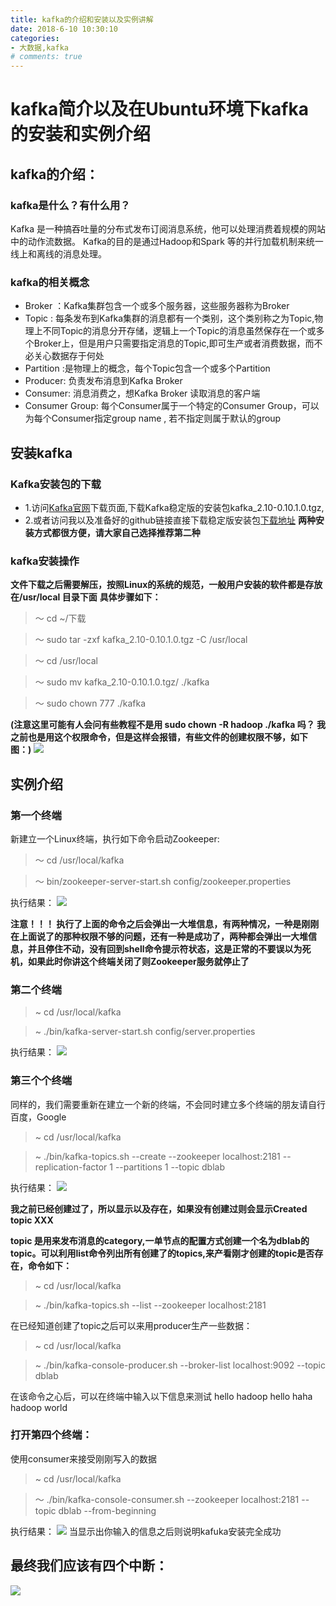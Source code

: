 ```yaml
---
title: kafka的介绍和安装以及实例讲解
date: 2018-6-10 10:30:10
categories:
- 大数据,kafka
# comments: true
---
```

# kafka简介以及在Ubuntu环境下kafka的安装和实例介绍
## kafka的介绍：
### kafka是什么？有什么用？
Kafka 是一种搞吞吐量的分布式发布订阅消息系统，他可以处理消费着规模的网站中的动作流数据。
Kafka的目的是通过Hadoop和Spark 等的并行加载机制来统一线上和离线的消息处理。
### kafka的相关概念
+ Broker ：Kafka集群包含一个或多个服务器，这些服务器称为Broker
+ Topic : 每条发布到Kafka集群的消息都有一个类别，这个类别称之为Topic,物理上不同Topic的消息分开存储，逻辑上一个Topic的消息虽然保存在一个或多个Broker上，但是用户只需要指定消息的Topic,即可生产或者消费数据，而不必关心数据存于何处
+ Partition :是物理上的概念，每个Topic包含一个或多个Partition
+ Producer: 负责发布消息到Kafka Broker
+ Consumer: 消息消费之，想Kafka Broker 读取消息的客户端
+ Consumer Group: 每个Consumer属于一个特定的Consumer Group，可以为每个Consumer指定group name , 若不指定则属于默认的group


## 安装kafka
### Kafka安装包的下载

+ 1.访问[Kafka官网](https://kafka.apache.org/downloads)下载页面,下载Kafka稳定版的安装包kafka_2.10-0.10.1.0.tgz,
+ 2.或者访问我以及准备好的github链接直接下载稳定版安装包[下载地址](https://github.com/2391134843/BigData/tree/master/Kafka)
__两种安装方式都很方便，请大家自己选择推荐第二种__

### kafka安装操作
__文件下载之后需要解压，按照Linux的系统的规范，一般用户安装的软件都是存放在/usr/local 目录下面__
__具体步骤如下：__

> ～ cd ~/下载

> ～ sudo tar -zxf kafka_2.10-0.10.1.0.tgz -C /usr/local

>～ cd /usr/local

>～ sudo mv kafka_2.10-0.10.1.0.tgz/ ./kafka

>～ sudo chown 777 ./kafka

__(注意这里可能有人会问有些教程不是用 sudo chown -R hadoop ./kafka 吗？
我之前也是用这个权限命令，但是这样会报错，有些文件的创建权限不够，如下图：)__
![](http://p8i28834i.bkt.clouddn.com/kafuka-1.png)

## 实例介绍
### 第一个终端
新建立一个Linux终端，执行如下命令启动Zookeeper:

>～ cd /usr/local/kafka

>～ bin/zookeeper-server-start.sh config/zookeeper.properties

执行结果：
![](http://p8i28834i.bkt.clouddn.com/kafuka-%E7%AC%AC%E4%B8%80%E4%B8%AA%E7%BB%88%E7%AB%AF.png)

__注意！！！ 执行了上面的命令之后会弹出一大堆信息，有两种情况，一种是刚刚在上面说了的那种权限不够的问题，还有一种是成功了，两种都会弹出一大堆信息，并且停住不动，没有回到shell命令提示符状态，这是正常的不要误以为死机，如果此时你讲这个终端关闭了则Zookeeper服务就停止了__


### 第二个终端
> ~ cd /usr/local/kafka

>~ ./bin/kafka-server-start.sh config/server.properties

执行结果：
![](http://p8i28834i.bkt.clouddn.com/kafuka-%E7%AC%AC%E4%BA%8C%E4%B8%AA%E7%BB%88%E7%AB%AF.png)

### 第三个个终端
同样的，我们需要重新在建立一个新的终端，不会同时建立多个终端的朋友请自行百度，Google
> ~ cd /usr/local/kafka

>~ ./bin/kafka-topics.sh --create --zookeeper localhost:2181 --replication-factor 1 --partitions 1 --topic dblab

执行结果：
![](http://p8i28834i.bkt.clouddn.com/kafuka-%E7%AC%AC%E4%B8%89%E4%B8%AA%E7%BB%88%E7%AB%AF.png)

__我之前已经创建过了，所以显示以及存在，如果没有创建过则会显示Created topic XXX__


__topic 是用来发布消息的category,一单节点的配置方式创建一个名为dblab的topic。可以利用list命令列出所有创建了的topics,来产看刚才创建的topic是否存在，命令如下：__
>~ cd /usr/local/kafka

>~ ./bin/kafka-topics.sh --list --zookeeper localhost:2181

在已经知道创建了topic之后可以来用producer生产一些数据：
> ~ cd /usr/local/kafka

>~ ./bin/kafka-console-producer.sh --broker-list localhost:9092 --topic dblab

在该命令之心后，可以在终端中输入以下信息来测试
hello hadoop
hello haha
hadoop world

### 打开第四个终端：
使用consumer来接受刚刚写入的数据
> ~ cd /usr/local/kafka

>～ ./bin/kafka-console-consumer.sh --zookeeper localhost:2181 --topic dblab --from-beginning

执行结果：
![](http://p8i28834i.bkt.clouddn.com/kafuka-%E7%AC%AC%E5%9B%9B%E4%B8%AA%E7%BB%88%E7%AB%AF.png)
当显示出你输入的信息之后则说明kafuka安装完全成功
## 最终我们应该有四个中断：
![](http://p8i28834i.bkt.clouddn.com/kafuka-%E5%85%A8%E5%9B%9B%E4%B8%AA%E7%BB%88%E7%AB%AF.png)


